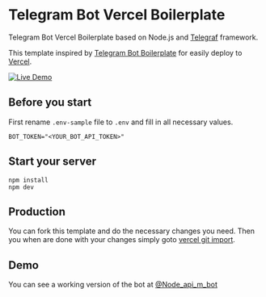 # Telegram Bot Vercel Boilerplate

Telegram Bot Vercel Boilerplate based on Node.js and [Telegraf](https://github.com/telegraf/telegraf) framework.

This template inspired by [Telegram Bot Boilerplate](https://github.com/yakovlevyuri/telegram-bot-boilerplate) for easily deploy to [Vercel](https://vercel.com).

[![Live Demo](https://img.shields.io/badge/Medium-12100E?style=for-the-badge&logo=medium&logoColor=white)](https://medium.com/@7rodma/deploy-a-serverless-telegram-chatbot-using-vercel-57665d942a58)

## Before you start

First rename `.env-sample` file to `.env` and fill in all necessary values.

```
BOT_TOKEN="<YOUR_BOT_API_TOKEN>"
```

## Start your server

```
npm install
npm dev
```

## Production

You can fork this template and do the necessary changes you need. Then you when are done with your changes simply goto [vercel git import](https://vercel.com/import/git).

## Demo

You can see a working version of the bot at [@Node_api_m_bot](https://t.me/Node_api_m_bot)
